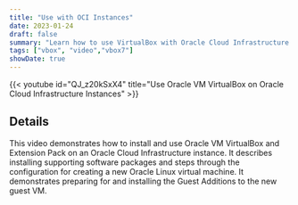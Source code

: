 ```yaml
---
title: "Use with OCI Instances"
date: 2023-01-24
draft: false
summary: "Learn how to use VirtualBox with Oracle Cloud Infrastructure instances."
tags: ["vbox", "video","vbox7"]
showDate: true
---
```


{{< youtube id="QJ_z20kSxX4" title="Use Oracle VM VirtualBox on Oracle Cloud Infrastructure Instances" >}}

## Details

This video demonstrates how to install and use Oracle VM VirtualBox and Extension Pack on an Oracle Cloud Infrastructure instance. It describes installing supporting software packages and steps through the configuration for creating a new Oracle Linux virtual machine. It demonstrates preparing for and installing the Guest Additions to the new guest VM.
